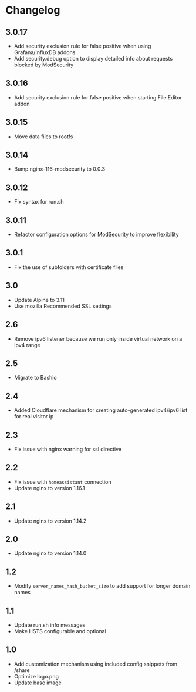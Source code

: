 # Changelog

## 3.0.17

- Add security exclusion rule for false positive when using Grafana/InfluxDB addons
- Add security.debug option to display detailed info about requests blocked by ModSecurity

## 3.0.16

- Add security exclusion rule for false positive when starting File Editor addon

## 3.0.15

- Move data files to rootfs

## 3.0.14

- Bump nginx-116-modsecurity to 0.0.3

## 3.0.12

- Fix syntax for run.sh

## 3.0.11

- Refactor configuration options for ModSecurity to improve flexibility

## 3.0.1

- Fix the use of subfolders with certificate files

## 3.0

- Update Alpine to 3.11
- Use mozilla Recommended SSL settings

## 2.6

- Remove ipv6 listener because we run only inside virtual network on a ipv4 range

## 2.5

- Migrate to Bashio

## 2.4

- Added Cloudflare mechanism for creating auto-generated ipv4/ipv6 list for real visitor ip

## 2.3

- Fix issue with nginx warning for ssl directive

## 2.2

- Fix issue with `homeassistant` connection
- Update nginx to version 1.16.1

## 2.1

- Update nginx to version 1.14.2

## 2.0

- Update nginx to version 1.14.0

## 1.2

- Modify `server_names_hash_bucket_size` to add support for longer domain names

## 1.1

- Update run.sh info messages
- Make HSTS configurable and optional

## 1.0

- Add customization mechanism using included config snippets from /share
- Optimize logo.png
- Update base image
